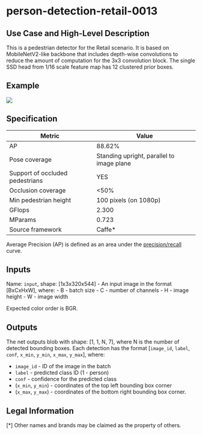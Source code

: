 # person-detection-retail-0013

## Use Case and High-Level Description

This is a pedestrian detector for the Retail scenario. It is based on MobileNetV2-like
backbone that includes depth-wise convolutions to reduce the amount of
computation for the 3x3 convolution block. The single SSD head from 1/16 scale
feature map has 12 clustered prior boxes.

## Example

![](./person-detection-retail-0013.png)

## Specification

| Metric                          | Value                                     |
|---------------------------------|-------------------------------------------|
| AP                              | 88.62%                                    |
| Pose coverage                   | Standing upright, parallel to image plane |
| Support of occluded pedestrians | YES                                       |
| Occlusion coverage              | <50%                                      |
| Min pedestrian height           | 100 pixels (on 1080p)                     |
| GFlops                          | 2.300                                     |
| MParams                         | 0.723                                     |
| Source framework                | Caffe*                                    |

Average Precision (AP) is defined as an area under
the [precision/recall](https://en.wikipedia.org/wiki/Precision_and_recall)
curve.

## Inputs

Name: `input`, shape: [1x3x320x544] - An input image in the format [BxCxHxW],
   where:
    - B - batch size
    - C - number of channels
    - H - image height
    - W - image width

   Expected color order is BGR.

## Outputs

The net outputs blob with shape: [1, 1, N, 7], where N is the number of detected
bounding boxes. Each detection has the format
  [`image_id`, `label`, `conf`, `x_min`, `y_min`, `x_max`, `y_max`], where:
  - `image_id` - ID of the image in the batch
  - `label` - predicted class ID (1 - person)
  - `conf` - confidence for the predicted class
  - (`x_min`, `y_min`) - coordinates of the top left bounding box corner
  - (`x_max`, `y_max`) - coordinates of the bottom right bounding box corner.

## Legal Information
[*] Other names and brands may be claimed as the property of others.
